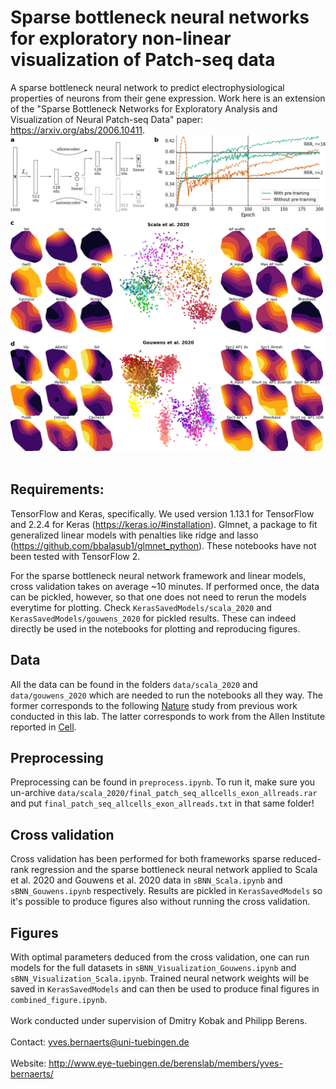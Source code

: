 # Sparse bottleneck neural networks for exploratory non-linear visualization of Patch-seq data
A sparse bottleneck neural network to predict electrophysiological properties of neurons from their gene expression.
Work here is an extension of the "Sparse Bottleneck Networks for Exploratory Analysis and Visualization of Neural Patch-seq Data" paper: https://arxiv.org/abs/2006.10411.
![sBNN latent space visualisation](./figures/combined_figure.png)
<br><br>
## Requirements:

TensorFlow and Keras, specifically. We used version 1.13.1 for TensorFlow and 2.2.4 for Keras (https://keras.io/#installation).
Glmnet, a package to fit generalized linear models with penalties like ridge and lasso (https://github.com/bbalasub1/glmnet_python). These notebooks have not been tested with TensorFlow 2.

For the sparse bottleneck neural network framework and linear models, cross validation takes on average ~10 minutes. If performed once, the data can be pickled, however, so that one does not need to rerun the models everytime for plotting. Check `KerasSavedModels/scala_2020` and `KerasSavedModels/gouwens_2020` for pickled results. These can indeed directly be used in the notebooks for plotting and reproducing figures.


## Data
All the data can be found in the folders `data/scala_2020` and `data/gouwens_2020` which are needed to run the notebooks all they way. The former corresponds to the following [Nature](https://www.nature.com/articles/s41586-020-2907-3) study from previous work conducted in this lab. The latter corresponds to work from the Allen Institute reported in [Cell](https://www.cell.com/cell/pdf/S0092-8674(20)31254-X.pdf).

## Preprocessing
Preprocessing can be found in `preprocess.ipynb`. To run it, make sure you un-archive `data/scala_2020/final_patch_seq_allcells_exon_allreads.rar` and put `final_patch_seq_allcells_exon_allreads.txt` in that same folder!

## Cross validation
Cross validation has been performed for both frameworks sparse reduced-rank regression and the sparse bottleneck neural network applied to Scala et al. 2020 and Gouwens et al. 2020 data in `sBNN_Scala.ipynb` and `sBNN_Gouwens.ipynb` respectively. Results are pickled in `KerasSavedModels` so it's possible to produce figures also without running the cross validation.

## Figures
With optimal parameters deduced from the cross validation, one can run models for the full datasets in `sBNN_Visualization_Gouwens.ipynb` and `sBNN_Visualization_Scala.ipynb`. Trained neural network weights will be saved in `KerasSavedModels` and can then be used to produce final figures in `combined_figure.ipynb`.
<br><br>
Work conducted under supervision of Dmitry Kobak and Philipp Berens.
<br><br>
Contact: yves.bernaerts@uni-tuebingen.de
<br><br>
Website: http://www.eye-tuebingen.de/berenslab/members/yves-bernaerts/
